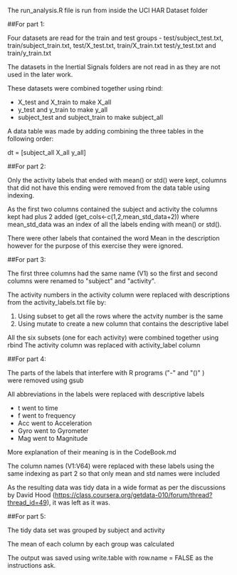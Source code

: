 The run_analysis.R file is run from inside the UCI HAR Dataset folder

##For part 1:

Four datasets are read for the train and test groups - test/subject_test.txt, train/subject_train.txt, test/X_test.txt, train/X_train.txt test/y_test.txt and 
train/y_train.txt

The datasets in the Inertial Signals folders are not read in as they are not used in the later work. 

These datasets were combined together using rbind:
- X_test and X_train to make X_all
- y_test and y_train to make y_all
- subject_test and subject_train to make subject_all

A data table was made by adding combining the three tables in the following order:

dt = [subject_all X_all y_all]

##For part 2:

Only the activity labels that ended with mean() or std() were kept, columns that did not have this ending were removed from the data table using indexing.

As the first two columns contained the subject and activity the columns kept
had plus 2 added (get_cols<-c(1,2,mean_std_data+2)) where mean_std_data
was an index of all the labels ending with mean() or std().

There were other labels that contained the word Mean in the description 
however for the purpose of this exercise they were ignored. 

##For part 3:

The first three columns had the same name (V1) so the first and second columns
were renamed to "subject" and "activity". 

The activity numbers in the activity column were replaced with  descriptions 
from the activity_labels.txt file by:

1. Using subset to get all the rows where the actvity number is the same
2. Using mutate to create a new column that contains the descriptive label

All the six subsets (one for each activity) were combined together using rbind
The activity column was replaced with activity_label column

##For part 4:

The parts of the labels that interfere with R programs ("-" and "()" )  
were removed using gsub

All abbreviations in the labels were replaced with descriptive labels 
- t went to time
- f went to frequency
- Acc went to  Acceleration
- Gyro went to Gyrometer
- Mag went to  Magnitude

More explanation of their meaning is in the CodeBook.md

The column names (V1:V64) were replaced with these labels using the same
 indexing as part 2 so that only mean and std names were included

As the resulting data was tidy data in a wide format as per
the discussions by David Hood (https://class.coursera.org/getdata-010/forum/thread?thread_id=49), it was left as it was.

##For part 5:

The tidy data set was grouped by subject and activity

The mean of each column by each group was calculated

The output was saved using write.table with row.name = FALSE as the instructions ask.

